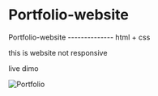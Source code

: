 # Portfolio-website
Portfolio-website -------------- html + css 


this is website not responsive   

live dimo   




![Portfolio](https://user-images.githubusercontent.com/75854041/113454279-8c599200-9410-11eb-9c68-88081f4228ed.png)

